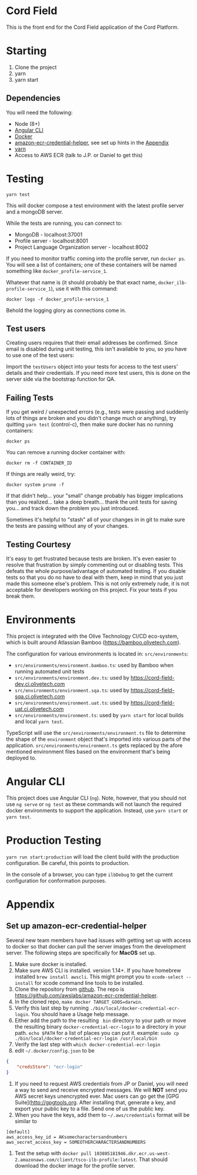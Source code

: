 # Cord Field
This is the front end for the Cord Field application of the Cord Platform.  

# Starting

1. Clone the project
1. yarn
1. yarn start

## Dependencies

You will need the following:

* Node (8+)
* [Angular CLI](https://github.com/angular/angular-cli)
* [Docker](https://www.docker.com/community-edition)
* [amazon-ecr-credential-helper](https://github.com/awslabs/amazon-ecr-credential-helper), see set up hints in the [Appendix](#set-up-amazon-ecr-credential-helper) 
* [yarn](https://yarnpkg.com/lang/en/docs/install/)
* Access to AWS ECR (talk to J.P. or Daniel to get this)

# Testing
```
yarn test
```
This will docker compose a test environment with the latest profile server and a mongoDB server.

While the tests are running, you can connect to:

* MongoDB - localhost:37001
* Profile server - localhost:8001
* Project Language Organization server - localhost:8002

If you need to monitor traffic coming into the profile server, run `docker ps`. You will see a list of containers; one of these containers will be named something like `docker_profile-service_1`.

Whatever that name is (it should probably be that exact name, `docker_ilb-profile-service_1`), use it with this command:
```
docker logs -f docker_profile-service_1
```

Behold the logging glory as connections come in.

## Test users
Creating users requires that their email addresses be confirmed. Since email is disabled during unit testing, this isn't available to you, so you have to use one of the test users:

Import the `testUsers` object into your tests for access to the test users' details and their credentials. If you need more test users, this is done on the server side via the bootstrap function for QA. 

## Failing Tests
If you get weird / unexpected errors (e.g., tests were passing and suddenly lots of things are broken and you didn't change much or anything), try quitting `yarn test` (control-c), then make sure docker has no running containers:
```
docker ps
```

You can remove a running docker container with:
```
docker rm -f CONTAINER_ID
```

If things are really weird, try:
```
docker system prune -f
```

If that didn't help... your "small" change probably has bigger implications than you realized... take a deep breath... thank the unit tests for saving you... and track down the problem you just introduced.

Sometimes it's helpful to "stash" all of your changes in in git to make sure the tests are passing without any of your changes.

## Testing Courtesy
It's easy to get frustrated because tests are broken. It's even easier to resolve that frustration by simply commenting out or disabling tests. This defeats the whole purpose/advantage of automated testing. If you disable tests so that you do no have to deal with them, keep in mind that you just made this someone else's problem. This is not only extremely rude, it is not acceptable for developers working on this project. Fix your tests if you break them.  

# Environments
This project is integrated with the Olive Technology CI/CD eco-system, which is built around Atlassian Bamboo (https://bamboo.olivetech.com). 

The configuration for various environments is located in: `src/environments`:

* `src/environments/environment.bamboo.ts`: used by Bamboo when running automated unit tests
* `src/environments/environment.dev.ts`: used by https://cord-field-dev.ci.olivetech.com
* `src/environments/environment.sqa.ts`: used by https://cord-field-sqa.ci.olivetech.com
* `src/environments/environment.uat.ts`: used by https://cord-field-uat.ci.olivetech.com
* `src/environments/environment.ts`: used by `yarn start` for local builds and local `yarn test`.

TypeScript will use the `src/environments/environment.ts` file to determine the shape of the `environment` object that's imported into various parts of the application. `src/environments/environment.ts` gets replaced by the afore mentioned environment files based on the environment that's being deployed to.

# Angular CLI

This project does use Angular CLI (`ng`). Note, however, that you should not use `ng serve` or `ng test` as these commands will not launch the required docker environments to support the application. Instead, use `yarn start` or `yarn test`.

# Production Testing

`yarn run start:production` will load the client build with the production configuration. Be careful, this points to production.

In the console of a browser, you can type `ilbDebug` to get the current configuration for conformation purposes.

# Appendix
## Set up amazon-ecr-credential-helper
Several new team members have had issues with getting set up with access to docker so that docker can pull the server images from the development server.  The following steps are specifically for __MacOS__ set up.  
1) Make sure docker is installed.
1) Make sure AWS CLI is installed.  version 1.14+.  If you have homebrew installed `brew install awscli`. This might prompt you to `xcode-select --install` for xcode command line tools to be installed.
1) Clone the repository from [github](https://github.com/awslabs/amazon-ecr-credential-helper).  The repo is https://github.com/awslabs/amazon-ecr-credential-helper.
1) In the cloned repo, `make docker TARGET_GOOS=darwin`. 
1) Verify this last step by running `./bin/local/docker-credential-ecr-login`.  You should have a Usage help message.  
1) Either add the path to the resulting ` bin` directory to your path or move the resulting binary `docker-credential-ecr-login` to a directory in your path.  `echo $PATH` for a list of places you can put it.
example: `sudo cp ./bin/local/docker-credential-ecr-login /usr/local/bin` 
1) Verify the last step with `which docker-credential-ecr-login`
1) edit `~/.docker/config.json` to be
```json
{
	"credsStore": "ecr-login"
}
```
1) If you need to request AWS credentials from JP or Daniel, you will need a way to send and receive encrypted messages. We will __NOT__ send you AWS secret keys unencrypted ever.  Mac users can go get the [GPG Suite](http://gpgtools.org.  After installing that, generate a key, and export your public key to a file.  Send one of us the public key.  
1) When you have the keys, add them to `~/.aws/credentials`
format will be similar to 
```text
[default]
aws_access_key_id = AKsomecharactersandnumbers
aws_secret_access_key = SOMEOTHERCHARACTERSANDNUMBERS
```
1) Test the setup with `docker pull 103805181946.dkr.ecr.us-west-2.amazonaws.com/client/tsco-ilb-profile:latest`.  That should download the docker image for the profile server.
